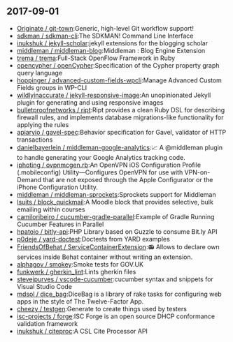 ## 2017-09-01

* [Originate / git-town](https://github.com/Originate/git-town):Generic, high-level Git workflow support!
* [sdkman / sdkman-cli](https://github.com/sdkman/sdkman-cli):The SDKMAN! Command Line Interface
* [inukshuk / jekyll-scholar](https://github.com/inukshuk/jekyll-scholar):jekyll extensions for the blogging scholar
* [middleman / middleman-blog](https://github.com/middleman/middleman-blog):Middleman : Blog Engine Extension
* [trema / trema](https://github.com/trema/trema):Full-Stack OpenFlow Framework in Ruby
* [opencypher / openCypher](https://github.com/opencypher/openCypher):Specification of the Cypher property graph query language
* [hoppinger / advanced-custom-fields-wpcli](https://github.com/hoppinger/advanced-custom-fields-wpcli):Manage Advanced Custom Fields groups in WP-CLI
* [wildlyinaccurate / jekyll-responsive-image](https://github.com/wildlyinaccurate/jekyll-responsive-image):An unopinionated Jekyll plugin for generating and using responsive images
* [bulletproofnetworks / ript](https://github.com/bulletproofnetworks/ript):Ript provides a clean Ruby DSL for describing firewall rules, and implements database migrations-like functionality for applying the rules
* [apiaryio / gavel-spec](https://github.com/apiaryio/gavel-spec):Behavior specification for Gavel, validator of HTTP transactions
* [danielbayerlein / middleman-google-analytics](https://github.com/danielbayerlein/middleman-google-analytics):📈 A @middleman plugin to handle generating your Google Analytics tracking code.
* [iphoting / ovpnmcgen.rb](https://github.com/iphoting/ovpnmcgen.rb):An OpenVPN iOS Configuration Profile (.mobileconfig) Utility—Configures OpenVPN for use with VPN-on-Demand that are not exposed through the Apple Configurator or the iPhone Configuration Utility.
* [middleman / middleman-sprockets](https://github.com/middleman/middleman-sprockets):Sprockets support for Middleman
* [lsuits / block_quickmail](https://github.com/lsuits/block_quickmail):A Moodle block that provides selective, bulk emailing within courses
* [camiloribeiro / cucumber-gradle-parallel](https://github.com/camiloribeiro/cucumber-gradle-parallel):Example of Gradle Running Cucumber Features in Parallel
* [hpatoio / bitly-api](https://github.com/hpatoio/bitly-api):PHP Library based on Guzzle to consume Bit.ly API
* [p0deje / yard-doctest](https://github.com/p0deje/yard-doctest):Doctests from YARD examples
* [FriendsOfBehat / ServiceContainerExtension](https://github.com/FriendsOfBehat/ServiceContainerExtension):📻 Allows to declare own services inside Behat container without writing an extension.
* [alphagov / smokey](https://github.com/alphagov/smokey):Smoke tests for GOV.UK
* [funkwerk / gherkin_lint](https://github.com/funkwerk/gherkin_lint):Lints gherkin files
* [stevejpurves / vscode-cucumber](https://github.com/stevejpurves/vscode-cucumber):cucumber syntax and snippets for Visual Studio Code
* [mdsol / dice_bag](https://github.com/mdsol/dice_bag):DiceBag is a library of rake tasks for configuring web apps in the style of The Twelve-Factor App.
* [cheezy / testgen](https://github.com/cheezy/testgen):Generate to create things used by testers
* [isc-projects / forge](https://github.com/isc-projects/forge):ISC Forge is an open source DHCP conformance validation framework
* [inukshuk / citeproc](https://github.com/inukshuk/citeproc):A CSL Cite Processor API

